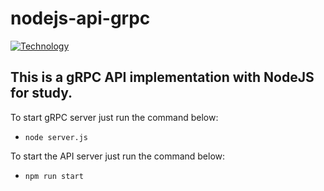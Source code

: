# nodejs-api-grpc

[![Technology][node-image]][node-url]

[node-url]: https://nodejs.org/
[node-image]: https://img.shields.io/badge/NodeJS-green?style=for-the-badge&logo=Node.js&logoColor=black

## This is a gRPC API implementation with NodeJS for study.

To start gRPC server just run the command below:
- `node server.js`

To start the API server just run the command below:
- `npm run start`
